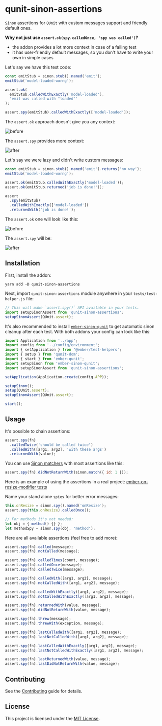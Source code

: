 # qunit-sinon-assertions

`Sinon` assertions for `QUnit` with custom messages support and friendly default ones.

**Why not just use `assert.ok(spy.calledOnce, 'spy was called')`?**

- the addon provides a lot more context in case of a failing test
- it has user-friendly default messages, so you don't have to write your own in simple cases

Let's say we have this test code:

```js
const emitStub = sinon.stub().named('emit');
emitStub('model-loaded-worng');

assert.ok(
  emitStub.calledWithExactly('model-loaded'),
  'emit was called with "loaded"'
);

assert.spy(emitStub).calledWithExactly(['model-loaded']);
```

The `assert.ok` approach doesn't give you any context:

![before](https://user-images.githubusercontent.com/1476221/84959583-d09dcf00-b129-11ea-8352-6016e65ede3a.png)

The `assert.spy` provides more context:

![after](https://user-images.githubusercontent.com/1476221/84959688-0ba00280-b12a-11ea-9410-067bc5e92455.png)

Let's say we were lazy and didn't write custom messages:

```js
const emitStub = sinon.stub().named('emit').returns('no way');
emitStub('model-loaded-worng');

assert.ok(emitStub.calledWithExactly('model-loaded'));
assert.ok(emitStub.returned('job is done!'));

assert
  .spy(emitStub)
  .calledWithExactly(['model-loaded'])
  .returnedWith('job is done!');
```

The `assert.ok` one will look like this:

![before](https://user-images.githubusercontent.com/1476221/84959905-8ec15880-b12a-11ea-9e09-24b71b3c626c.png)

The `assert.spy` will be:

![after](https://user-images.githubusercontent.com/1476221/84959916-97b22a00-b12a-11ea-83f7-482e53b52194.png)

## Installation

First, install the addon:

```
yarn add -D qunit-sinon-assertions
```

Next, import `qunit-sinon-assertions` module anywhere in your `tests/test-helper.js` file:

```js
// This will make `assert.spy()` API available in your tests.
import setupSinonAssert from 'qunit-sinon-assertions';
setupSinonAssert(QUnit.assert);
```

It's also recommended to install [`ember-sinon-qunit`](https://github.com/elwayman02/ember-sinon-qunit) to get automatic sinon cleanup after each test. With both addons your config can look like this:

```js
import Application from '../app';
import config from '../config/environment';
import { setApplication } from '@ember/test-helpers';
import { setup } from 'qunit-dom';
import { start } from 'ember-qunit';
import setupSinon from 'ember-sinon-qunit';
import setupSinonAssert from 'qunit-sinon-assertions';

setApplication(Application.create(config.APP));

setupSinon();
setup(QUnit.assert);
setupSinonAssert(QUnit.assert);

start();
```

## Usage

It's possible to chain assertions:

```js
assert.spy(fn)
  .calledTwice('should be called twice')
  .calledWith([arg1, arg2], 'with these args')
  .returnedWith(value);
```

You can use [Sinon matchers](https://sinonjs.org/releases/latest/matchers/) with most assertions like this:

```js
assert.spy(fn).didNotReturnWith(sinon.match({ id: 1 }));
```

Here is an example of using the assertions in a real project: [ember-on-resize-modifier tests](https://github.com/PrecisionNutrition/ember-on-resize-modifier/blob/master/tests/integration/modifiers/on-resize-test.js)

Name your stand alone `spies` for better error messages:

```js
this.onResize = sinon.spy().named('onResize');
assert.spy(this.onResize).calledOnce();

// For methods it's not needed:
let obj = { method() {} };
let methodSpy = sinon.spy(obj, 'method');
```

Here are all available assertions (feel free to add more):

```js
assert.spy(fn).called(message);
assert.spy(fn).notCalled(message);

assert.spy(fn).calledTimes(count, message);
assert.spy(fn).calledOnce(message);
assert.spy(fn).calledTwice(message);

assert.spy(fn).calledWith([arg1, arg2], message);
assert.spy(fn).notCalledWith([arg1, arg2], message);

assert.spy(fn).calledWithExactly([arg1, arg2], message);
assert.spy(fn).notCalledWithExactly([arg1, arg2], message);

assert.spy(fn).returnedWith(value, message);
assert.spy(fn).didNotReturnWith(value, message);

assert.spy(fn).threw(message);
assert.spy(fn).threwWith(exception, message);

assert.spy(fn).lastCalledWith([arg1, arg2], message);
assert.spy(fn).lastNotCalledWith([arg1, arg2], message);

assert.spy(fn).lastCalledWithExactly([arg1, arg2], message);
assert.spy(fn).lastNotCalledWithExactly([arg1, arg2], message);

assert.spy(fn).lastReturnedWith(value, message);
assert.spy(fn).lastDidNotReturnWith(value, message);
```

## Contributing

See the [Contributing](CONTRIBUTING.md) guide for details.

## License

This project is licensed under the [MIT License](LICENSE.md).

